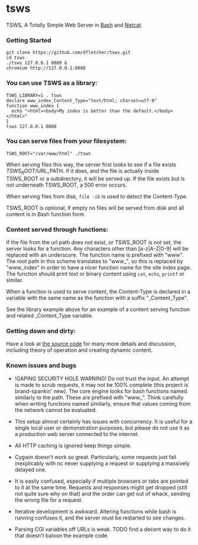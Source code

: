 # tsws

TSWS, A Totally Simple Web Server in [Bash](https://www.gnu.org/software/bash/)
and [Netcat](http://nc110.sourceforge.net/).

### Getting Started

    git clone https://github.com/dfletcher/tsws.git
    cd tsws
    ./tsws 127.0.0.1 8080 &
    chromium http://127.0.0.1:8080

### You can use TSWS as a library:

    TSWS_LIBRARY=1 . tsws
    declare www_index_Content_Type="text/html; charset=utf-8"
    function www_index {
      echo "<html><body>My index is better than the default.</body></html>"
    }
    tsws 127.0.0.1 8080

### You can serve files from your filesystem:

    TSWS_ROOT="/var/www/html" ./tsws

When serving files this way, the server first looks to see if a file exists
$TSWS_ROOT/$URL_PATH. If it does, and the file is actually inside TSWS_ROOT or
a subdirectory, it will be served up. If the file exists but is not underneath
TSWS_ROOT, a 500 error occurs.

When serving files from disk, `file -ib` is used to detect the Content-Type.

TSWS_ROOT is optional, if empty no files will be served from disk and all content is in Bash function form.

### Content served through functions:

If the file from the url path does not exist, or TSWS_ROOT is not set, the
server looks for a function. Any characters other than [a-z|A-Z|0-9] will be
replaced with an underscore. The function name is prefixed with "www". The root
path in this scheme translates to "www_", so this is replaced by "www_index" in
order to have a nicer function name for the site index page. The function
should print text or binary content using `cat`, `echo`, `printf` or similar.

When a function is used to serve content, the Content-Type is declared in a
variable with the same name as the function with a suffix "_Content_Type".

See the library example above for an example of a content serving function and related _Content_Type variable.

### Getting down and dirty:

Have a look at
[the source code](https://github.com/dfletcher/tsws/blob/master/tsws)
for many more details and discussion, including theory of operation and
creating dynamic content.

### Known issues and bugs

- !GAPING SECURITY HOLE WARNING!
  Do not trust the input. An attempt is made to scrub requests, it may not
  be 100% complete (this project is brand-spankin' new). The core engine
  looks for bash functions named similarly to the path. These are prefixed
  with "www_". Think carefully when writing functions named similarly,
  ensure that values coming from the network cannot be evaluated.

- This setup almost certainly has issues with concurrency. It is useful for
  a single local user or demonstration purposes, but please do not use it
  as a production web server connected to the internet.

- All HTTP caching is ignored keep things simple.

- Cygwin doesn't work so great. Particularly, some requests just fail
  inexplicably with nc never supplying a request or supplying a massively
  delayed one.

- It is easily confused, especially if multiple browsers or tabs are
  pointed to it at the same time. Requests and responses might get dropped
  (still not quite sure why on that) and the order can get out of whack,
  sending the wrong file for a request.

- Iterative development is awkward. Altering functions while bash is
  running confuses it, and the server must be restarted to see changes.

- Parsing CGI variables off URLs is weak. TODO find a decent way to do it
  that doesn't baloon the example code.

